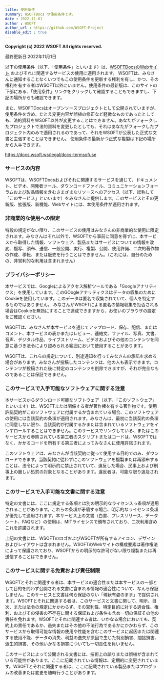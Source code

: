 ```yaml
---
title: 使用条件
summary: WSOFTDocs の使用条件です。
date : 2022-11-01
author : WSOFT
author_url : https://github.com/WSOFT-Project
disable_edit : true
---
```

**Copyright (c) 2022 WSOFT All rights reserved.**

最終更新日:2022年11月1日

以下の使用条件（以下、「使用条件」といいます）は、[WSOFTDocsのWebサイト](https://docs.wsoft.ws/) およびそれに関連するサービスの使用に適用されます。
WSOFTは、みなさんに通知することなくいつでもこの使用条件を更新する権利を有し、かつ、その権利を有する者はWSOFT以外にいません。使用条件の最新版は、このサイトの下部にある、「使用条件」リンクをクリックして確認することもできますし、下記の場所からも確認できます。

また、WSOFTDocsはオープンソースプロジェクトとして公開されていますが、使用条件を含め、たとえ変更内容が誤植の修正など軽微なものであったとしても、法的資料をWSOFT以外が変更することはできません。あなたがフォークしたプロジェクトで法的資料を変更したとしても、それはあなたがフォークしたプロジェクト内のみで適用されるのであって、それをWSOFTが公表した正式な文書と主張することはできません。
使用条件の最新かつ正式な複製は下記の場所から入手できます。

https://docs.wsoft.ws/legal/docs-termsofuse

### サービスの内容
WSOFTは、WSOFTDocsおよびそれに関連するサービスを通じて、ドキュメント、ビデオ、開発者ツール、ダウンロードファイル、コミュニケーションフォーラムおよび製品情報を含むさまざまなリソースへのアクセス（以下、総称して「このサービス」といいます）をみなさんに提供します。このサービスとその更新版、拡張版、新機能、Webサイトには、本使用条件が適用されます。

### 非商業的な使用への限定
特段の規定がない限り、このサービスの使用はみなさんの非商業的な使用に限定されます。みなさんはそれ以外で、WSOFTから事前に同意を得ずに、本サービスから取得した情報、ソフトウェア、製品またはサービスについての情報を改変、複写、頒布、送信、一般公開、実行、複製、公開、使用許諾、二次的著作物の作成、移転、または販売を行うことはできません。（これには、自分のための、非営利的な利用は含まれません）

### プライバシーポリシー
本サービスでは、Googleによるアクセス解析ツールである「Googleアナリティクス」を使用しています。このGOogleアナリティクスはデータの収集のためにCookieを使用しています。このデータは匿名で収集されていて、個人を特定するものではありません。
みなさんがWSOFTによる匿名の情報収集を拒否される場合はCookieを無効にすることで達成できますから、お使いのブラウザの設定をご確認ください。

WSOFTは、みなさんが本サービスを通じてアップロード、保存、配信、またはコメント、本サービスの表かまたはレビュー、連絡文、ファイル、写真、文書、音声、デジタル作品、ライブストリーム、ビデオおよびその他のコンテンツを同意に基づき法令により認められる範囲において使用することがあります。

WSOFTは、これらの規定について、別途通知を行ってみなさんの承諾を求める場合があります。みなさんが投稿したコンテンツは、他の人も表示できます。コンテンツが投稿された後に特定のコンテンツを削除できますが、それが完全なものであることは保証できません。

### このサービスで入手可能なソフトウェアに関する注意
本サービスからダウンロード可能なソフトウェア（以下、「このソフトウェア」といいます）は、WSOFTまたは関係する者が著作権を有する著作物です。使用許諾契約がこのソフトウェアに付属するか含まれている場合、このソフトウェアの使用には当該契約の条項が適用されます。みなさんは、最初に当該契約の条項に同意しない限り、当該契約が付属するかまたは含まれているソフトウェアをインすロールすることはできません。このサービスでリンクしている、またはこのサービスから参照されている第三者のスクリプトまたはコードは、WSOFTではなく、かかるコードを所有する第三者によってみなさんに使用許諾されます。

このソフトウェアは、みなさんが当該契約に従って使用する目的でのみ、ダウンロードできます。当該契約に従わずにこのソフトウェアを複製または再頒布することは、法令によって明示的に禁止されていて、違反した場合、民事上および刑事上の厳しい処罰の対象となることがあります。違反者は、可能な限り追及されます。

### このサービスで入手可能な文書に関する注意
特定の文書には、ここに規定する条項とは別の明示的なライセンスっ条項が適用されることがあります。これらの条項が矛盾する場合、明示的なライセンス条項が優先して適用されます。本サービス上の文書（白書、プレスリリース、データシート、FAQなど）の使用は、MITライセンスで頒布されており、二次利用含めこれを許諾されます。

上記の文書には、WSOFTのロゴおよびWSOFTが所有するアイコン、デザインおよびレイアウトは含まれません。WSOFTのWebサイトの構成要素は著作権法によって保護されており、WSOFTからの明示的な許可がない限り複製または再送信することはできません。

### このサービスに関する免責および責任制限
WSOFTとそれに関連する者は、本サービスの適合性または本サービスの一部として目的を問わず公開される文書に含まれる情報の適合性について、なんら保証しません。このサービスと文書は何ら保証のない「現状有姿のまま」で提供されます。WSOFTとそれに関連する者は、このサービスと文書に関して、明示、目次、または法令の規定にかかわらず、その営利性、特定目的に対する適合性、権利、およびその侵害の不存在に関する保証および条件も含め一切の保証その他の責任を免れます。WSOFTとそれに関連する者は、いかなる場合においても、契約上の責任であるか、過失またはその他の不法行為であるかにかかわらず、このサービスから取得可能な情報の使用や性能を含むこのサービスに起因または関連する使用不能、データの消失、利益の逸失が原因で生じた特別損害、間接損害、派生的損害、その他いかなる損害についても一切責任を負いません。

このサービスによって公開される文書には、技術上の誤りまたは誤植が含まれている可能性があります。ここに記載されている情報は、定期的に変更されています。WSOFTとそれに関連する者は、ここに記載されている製品またはプログラムの改善または変更を随時行うことがあります。
